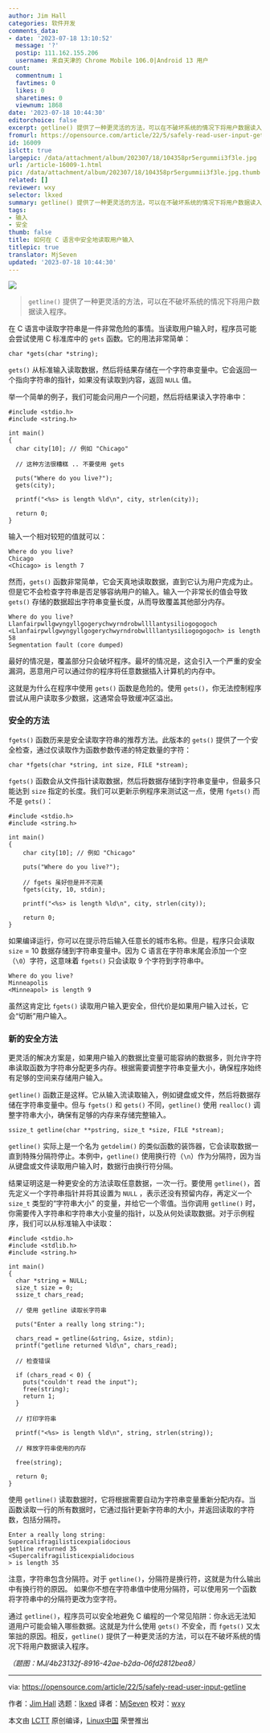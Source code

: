 ```yaml
---
author: Jim Hall
categories: 软件开发
comments_data:
- date: '2023-07-18 13:10:52'
  message: '?'
  postip: 111.162.155.206
  username: 来自天津的 Chrome Mobile 106.0|Android 13 用户
count:
  commentnum: 1
  favtimes: 0
  likes: 0
  sharetimes: 0
  viewnum: 1868
date: '2023-07-18 10:44:30'
editorchoice: false
excerpt: getline() 提供了一种更灵活的方法，可以在不破坏系统的情况下将用户数据读入程序。
fromurl: https://opensource.com/article/22/5/safely-read-user-input-getline
id: 16009
islctt: true
largepic: /data/attachment/album/202307/18/104358pr5ergummii3f3le.jpg
url: /article-16009-1.html
pic: /data/attachment/album/202307/18/104358pr5ergummii3f3le.jpg.thumb.jpg
related: []
reviewer: wxy
selector: lkxed
summary: getline() 提供了一种更灵活的方法，可以在不破坏系统的情况下将用户数据读入程序。
tags:
- 输入
- 安全
thumb: false
title: 如何在 C 语言中安全地读取用户输入
titlepic: true
translator: MjSeven
updated: '2023-07-18 10:44:30'
---
```


![](/data/attachment/album/202307/18/104358pr5ergummii3f3le.jpg)



> 
> `getline()` 提供了一种更灵活的方法，可以在不破坏系统的情况下将用户数据读入程序。
> 
> 
> 


在 C 语言中读取字符串是一件非常危险的事情。当读取用户输入时，程序员可能会尝试使用 C 标准库中的 `gets` 函数。它的用法非常简单：



```
char *gets(char *string);

```

`gets()` 从标准输入读取数据，然后将结果存储在一个字符串变量中。它会返回一个指向字符串的指针，如果没有读取到内容，返回 `NULL` 值。


举一个简单的例子，我们可能会问用户一个问题，然后将结果读入字符串中：



```
#include <stdio.h>
#include <string.h>

int main()
{
  char city[10]; // 例如 "Chicago"

  // 这种方法很糟糕 .. 不要使用 gets

  puts("Where do you live?");
  gets(city);

  printf("<%s> is length %ld\n", city, strlen(city));

  return 0;
}

```

输入一个相对较短的值就可以：



```
Where do you live?
Chicago
<Chicago> is length 7

```

然而，`gets()` 函数非常简单，它会天真地读取数据，直到它认为用户完成为止。但是它不会检查字符串是否足够容纳用户的输入。输入一个非常长的值会导致 `gets()` 存储的数据超出字符串变量长度，从而导致覆盖其他部分内存。



```
Where do you live?
Llanfairpwllgwyngyllgogerychwyrndrobwllllantysiliogogogoch
<Llanfairpwllgwyngyllgogerychwyrndrobwllllantysiliogogogoch> is length 58
Segmentation fault (core dumped)

```

最好的情况是，覆盖部分只会破坏程序。最坏的情况是，这会引入一个严重的安全漏洞，恶意用户可以通过你的程序将任意数据插入计算机的内存中。


这就是为什么在程序中使用 `gets()` 函数是危险的。使用 `gets()`，你无法控制程序尝试从用户读取多少数据，这通常会导致缓冲区溢出。


### 安全的方法


`fgets()` 函数历来是安全读取字符串的推荐方法。此版本的 `gets()` 提供了一个安全检查，通过仅读取作为函数参数传递的特定数量的字符：



```
char *fgets(char *string, int size, FILE *stream);

```

`fgets()` 函数会从文件指针读取数据，然后将数据存储到字符串变量中，但最多只能达到 `size` 指定的长度。我们可以更新示例程序来测试这一点，使用 `fgets()` 而不是 `gets()`：



```
#include <stdio.h>
#include <string.h>

int main()
{
    char city[10]; // 例如 "Chicago"

    puts("Where do you live?");

    // fgets 虽好但是并不完美
    fgets(city, 10, stdin);

    printf("<%s> is length %ld\n", city, strlen(city));

    return 0;
}

```

如果编译运行，你可以在提示符后输入任意长的城市名称。但是，程序只会读取 `size` = 10 数据存储到字符串变量中。因为 C 语言在字符串末尾会添加一个空（`\0`）字符，这意味着 `fgets()` 只会读取 9 个字符到字符串中。



```
Where do you live?
Minneapolis
<Minneapol> is length 9

```

虽然这肯定比 `fgets()` 读取用户输入更安全，但代价是如果用户输入过长，它会“切断”用户输入。


### 新的安全方法


更灵活的解决方案是，如果用户输入的数据比变量可能容纳的数据多，则允许字符串读取函数为字符串分配更多内存。根据需要调整字符串变量大小，确保程序始终有足够的空间来存储用户输入。


`getline()` 函数正是这样。它从输入流读取输入，例如键盘或文件，然后将数据存储在字符串变量中。但与 `fgets()` 和 `gets()` 不同，`getline()` 使用 `realloc()` 调整字符串大小，确保有足够的内存来存储完整输入。



```
ssize_t getline(char **pstring, size_t *size, FILE *stream);

```

`getline()` 实际上是一个名为 `getdelim()` 的类似函数的装饰器，它会读取数据一直到特殊分隔符停止。本例中，`getline()` 使用换行符（`\n`）作为分隔符，因为当从键盘或文件读取用户输入时，数据行由换行符分隔。


结果证明这是一种更安全的方法读取任意数据，一次一行。要使用 `getline()`，首先定义一个字符串指针并将其设置为 `NULL` ，表示还没有预留内存，再定义一个 `size_t` 类型的“字符串大小” 的变量，并给它一个零值。当你调用 `getline()` 时，你需要传入字符串和字符串大小变量的指针，以及从何处读取数据。对于示例程序，我们可以从标准输入中读取：



```
#include <stdio.h>
#include <stdlib.h>
#include <string.h>

int main()
{
  char *string = NULL;
  size_t size = 0;
  ssize_t chars_read;

  // 使用 getline 读取长字符串

  puts("Enter a really long string:");

  chars_read = getline(&string, &size, stdin);
  printf("getline returned %ld\n", chars_read);

  // 检查错误

  if (chars_read < 0) {
    puts("couldn't read the input");
    free(string);
    return 1;
  }

  // 打印字符串

  printf("<%s> is length %ld\n", string, strlen(string));

  // 释放字符串使用的内存

  free(string);

  return 0;
}

```

使用 `getline()` 读取数据时，它将根据需要自动为字符串变量重新分配内存。当函数读取一行的所有数据时，它通过指针更新字符串的大小，并返回读取的字符数，包括分隔符。



```
Enter a really long string:
Supercalifragilisticexpialidocious
getline returned 35
<Supercalifragilisticexpialidocious
> is length 35

```

注意，字符串包含分隔符。对于 `getline()`，分隔符是换行符，这就是为什么输出中有换行符的原因。 如果你不想在字符串值中使用分隔符，可以使用另一个函数将字符串中的分隔符更改为空字符。


通过 `getline()`，程序员可以安全地避免 C 编程的一个常见陷阱：你永远无法知道用户可能会输入哪些数据。这就是为什么使用 `gets()` 不安全，而 `fgets()` 又太笨拙的原因。相反，`getline()` 提供了一种更灵活的方法，可以在不破坏系统的情况下将用户数据读入程序。


*（题图：MJ/4b23132f-8916-42ae-b2da-06fd2812bea8）*




---


via: <https://opensource.com/article/22/5/safely-read-user-input-getline>


作者：[Jim Hall](https://opensource.com/users/jim-hall) 选题：[lkxed](https://github.com/lkxed) 译者：[MjSeven](https://github.com/MjSeven) 校对：[wxy](https://github.com/wxy)


本文由 [LCTT](https://github.com/LCTT/TranslateProject) 原创编译，[Linux中国](https://linux.cn/) 荣誉推出